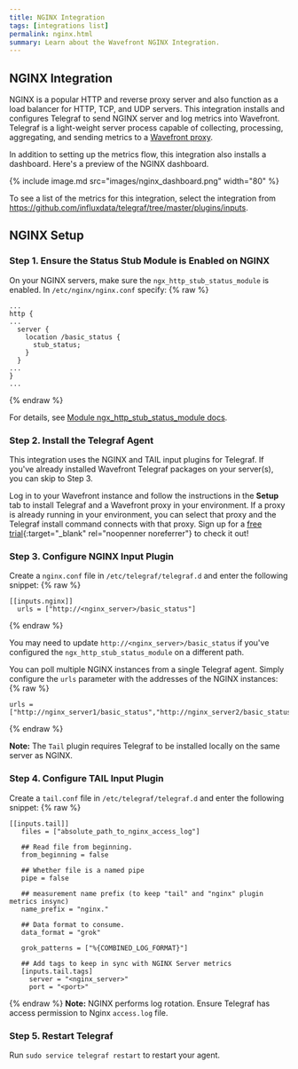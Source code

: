 ```yaml
---
title: NGINX Integration
tags: [integrations list]
permalink: nginx.html
summary: Learn about the Wavefront NGINX Integration.
---
```

## NGINX Integration

NGINX is a popular HTTP and reverse proxy server and also function as a load balancer for HTTP, TCP, and UDP servers. This integration installs and configures Telegraf to send NGINX server and log metrics into Wavefront. Telegraf is a light-weight server process capable of collecting, processing, aggregating, and sending metrics to a [Wavefront proxy](https://docs.wavefront.com/proxies.html).

In addition to setting up the metrics flow, this integration also installs a dashboard. Here's a preview of the NGINX dashboard.

{% include image.md src="images/nginx_dashboard.png" width="80" %}


To see a list of the metrics for this integration, select the integration from <https://github.com/influxdata/telegraf/tree/master/plugins/inputs>.
## NGINX Setup



### Step 1. Ensure the Status Stub Module is Enabled on NGINX

On your NGINX servers, make sure the `ngx_http_stub_status_module` is enabled. In `/etc/nginx/nginx.conf` specify:
{% raw %}
```
...
http {
...
  server {
    location /basic_status {
      stub_status;
    }
  }
...
}
...
```
{% endraw %}

For details, see [Module ngx_http_stub_status_module docs](https://nginx.org/en/docs/http/ngx_http_stub_status_module.html).

### Step 2. Install the Telegraf Agent

This integration uses the NGINX and TAIL input plugins for Telegraf. If you've already installed Wavefront Telegraf packages on your server(s), you can skip to Step 3.

Log in to your Wavefront instance and follow the instructions in the **Setup** tab to install Telegraf and a Wavefront proxy in your environment. If a proxy is already running in your environment, you can select that proxy and the Telegraf install command connects with that proxy. Sign up for a [free trial](http://wavefront.com/sign-up/?utm_source=docs.vmware.com&utm_medium=referral&utm_campaign=docs-front-page){:target="_blank" rel="noopenner noreferrer"} to check it out!

### Step 3. Configure NGINX Input Plugin

Create a `nginx.conf` file in `/etc/telegraf/telegraf.d` and enter the following snippet:
{% raw %}
```
[[inputs.nginx]]
  urls = ["http://<nginx_server>/basic_status"]
```
{% endraw %}

You may need to update `http://<nginx_server>/basic_status` if you've configured the `ngx_http_stub_status_module` on a different path.

You can poll multiple NGINX instances from a single Telegraf agent. Simply configure the `urls` parameter with the addresses of the NGINX instances:
{% raw %}
```
urls = ["http://nginx_server1/basic_status","http://nginx_server2/basic_status","http://nginx_server3/basic_status"]
```
{% endraw %}

**Note:** The `Tail` plugin requires Telegraf to be installed locally on the same server as NGINX.

### Step 4. Configure TAIL Input Plugin

Create a `tail.conf` file in `/etc/telegraf/telegraf.d` and enter the following snippet:
{% raw %}
```
[[inputs.tail]]
   files = ["absolute_path_to_nginx_access_log"]

   ## Read file from beginning.
   from_beginning = false

   ## Whether file is a named pipe
   pipe = false

   ## measurement name prefix (to keep "tail" and "nginx" plugin metrics insync)
   name_prefix = "nginx."

   ## Data format to consume.
   data_format = "grok"

   grok_patterns = ["%{COMBINED_LOG_FORMAT}"]

   ## Add tags to keep in sync with NGINX Server metrics
   [inputs.tail.tags]
     server = "<nginx_server>"
     port = "<port>"
```
{% endraw %}
**Note:** NGINX performs log rotation. Ensure Telegraf has access permission to Nginx `access.log` file.

### Step 5. Restart Telegraf

Run `sudo service telegraf restart` to restart your agent.

